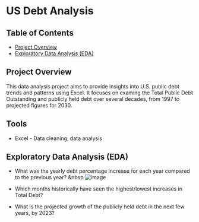 # US Debt Analysis

## Table of Contents
- [Project Overview](#project-overview)
- [Exploratory Data Analysis (EDA)](#exploratory-data-analysis-(eda))

## Project Overview

This data analysis project aims to provide insights into U.S. public debt trends and patterns using Excel. It focuses on examing the Total Public Debt Outstanding and publicly held debt over several decades, from 1997 to projected figures for 2030.

## Tools
- Excel - Data cleaning, data analysis

## Exploratory Data Analysis (EDA)
- What was the yearly debt percentage increase for each year compared to the previous year?
&nbsp
![image](https://github.com/user-attachments/assets/bcbd898a-db5a-4f80-8088-be825467375c)


- Which months historically have seen the highest/lowest increases in Total Debt?
- What is the projected growth of the publicly held debt in the next few years, by 2023?
